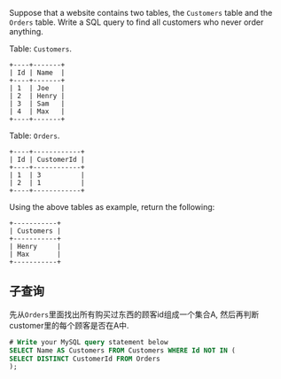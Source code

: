 Suppose that a website contains two tables, the `Customers` table and the `Orders` table. Write a SQL query to find all customers who never order anything.

Table: `Customers`.

```
+----+-------+
| Id | Name  |
+----+-------+
| 1  | Joe   |
| 2  | Henry |
| 3  | Sam   |
| 4  | Max   |
+----+-------+
```

Table: `Orders`.

```
+----+------------+
| Id | CustomerId |
+----+------------+
| 1  | 3          |
| 2  | 1          |
+----+------------+
```

Using the above tables as example, return the following:

```
+-----------+
| Customers |
+-----------+
| Henry     |
| Max       |
+-----------+
```

## 子查询

先从`Orders`里面找出所有购买过东西的顾客id组成一个集合A, 然后再判断customer里的每个顾客是否在A中.

```sql
# Write your MySQL query statement below
SELECT Name AS Customers FROM Customers WHERE Id NOT IN (
SELECT DISTINCT CustomerId FROM Orders
);
```

